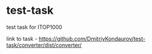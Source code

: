 # test-task
test task for ITOP1000

link to task - https://github.com/DmitriyKondaurov/test-task/converter/dist/converter/
